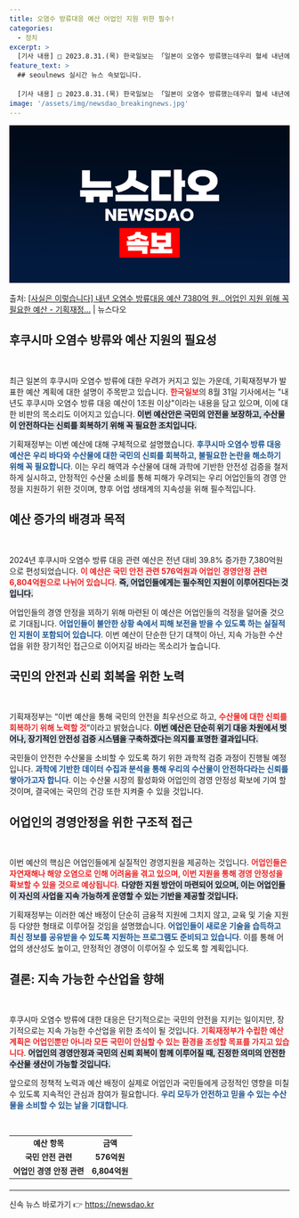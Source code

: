 ```yaml
---
title: 오염수 방류대응 예산 어업인 지원 위한 필수!
categories:
  - 정치
excerpt: >
  [기사 내용] □ 2023.8.31.(목) 한국일보는 「일본이 오염수 방류했는데우리 혈세 내년에만 1조 투입…
feature_text: >
  ## seoulnews 실시간 뉴스 속보입니다.

  [기사 내용] □ 2023.8.31.(목) 한국일보는 「일본이 오염수 방류했는데우리 혈세 내년에만 1조 투입…
image: '/assets/img/newsdao_breakingnews.jpg'
---
```


![뉴스다오 속보](/assets/img/newsdao_breakingnews.jpg)

<p>출처: <a href="https://newsdao.kr/1764" rel="dofollow">[사실은 이렇습니다] 내년 오염수 방류대응 예산 7380억 원…어업인 지원 위해 꼭 필요한 예산 - 기획재정…</a> | 뉴스다오</p>

<h2 data-ke-size="size26">후쿠시마 오염수 방류와 예산 지원의 필요성</h2>

<p data-ke-size="size16">&nbsp;</p>

최근 일본의 후쿠시마 오염수 방류에 대한 우려가 커지고 있는 가운데, 기획재정부가 발표한 예산 계획에 대한 설명이 주목받고 있습니다. <b><span style="color: #ee2323;">한국일보</span></b>의 8월 31일 기사에서는 "내년도 후쿠시마 오염수 방류 대응 예산이 1조원 이상"이라는 내용을 담고 있으며, 이에 대한 비판의 목소리도 이어지고 있습니다. <b><span style="background-color: #21538527;">이번 예산안은 국민의 안전을 보장하고, 수산물이 안전하다는 신뢰를 회복하기 위해 꼭 필요한 조치입니다.</span></b> 

기획재정부는 이번 예산에 대해 구체적으로 설명했습니다. <b><span style="color: #1a5490;">후쿠시마 오염수 방류 대응 예산은 우리 바다와 수산물에 대한 국민의 신뢰를 회복하고, 불필요한 논란을 해소하기 위해 꼭 필요합니다</span></b>. 이는 우리 해역과 수산물에 대해 과학에 기반한 안전성 검증을 철저하게 실시하고, 안정적인 수산물 소비를 통해 피해가 우려되는 우리 어업인들의 경영 안정을 지원하기 위한 것이며, 향후 어업 생태계의 지속성을 위해 필수적입니다.

<h2 data-ke-size="size26">예산 증가의 배경과 목적</h2>

<p data-ke-size="size16">&nbsp;</p>

2024년 후쿠시마 오염수 방류 대응 관련 예산은 전년 대비 39.8% 증가한 7,380억원으로 편성되었습니다. <b><span style="color: #ee2323;">이 예산은 국민 안전 관련 576억원과 어업인 경영안정 관련 6,804억원으로 나뉘어 있습니다</span></b>. <b><span style="background-color: #21538527;">즉, 어업인들에게는 필수적인 지원이 이루어진다는 것입니다.</span></b> 

어업인들의 경영 안정을 꾀하기 위해 마련된 이 예산은 어업인들의 걱정을 덜어줄 것으로 기대됩니다. <b><span style="color: #1a5490;">어업인들이 불안한 상황 속에서 피해 보전을 받을 수 있도록 하는 실질적인 지원이 포함되어 있습니다</span></b>. 이번 예산이 단순한 단기 대책이 아닌, 지속 가능한 수산업을 위한 장기적인 접근으로 이어지길 바라는 목소리가 높습니다.

<h2 data-ke-size="size26">국민의 안전과 신뢰 회복을 위한 노력</h2>

<p data-ke-size="size16">&nbsp;</p>

기획재정부는 “이번 예산을 통해 국민의 안전을 최우선으로 하고, <b><span style="color: #ee2323;">수산물에 대한 신뢰를 회복하기 위해 노력할 것</span></b>”이라고 밝혔습니다. <b><span style="background-color: #21538527;">이번 예산은 단순히 위기 대응 차원에서 벗어나, 장기적인 안전성 검증 시스템을 구축하겠다는 의지를 표명한 결과입니다.</span></b> 

국민들이 안전한 수산물을 소비할 수 있도록 하기 위한 과학적 검증 과정이 진행될 예정입니다. <b><span style="color: #1a5490;">과학에 기반한 데이터 수집과 분석을 통해 우리의 수산물이 안전하다라는 신뢰를 쌓아가고자 합니다</span></b>. 이는 수산물 시장의 활성화와 어업인의 경영 안정성 확보에 기여 할 것이며, 결국에는 국민의 건강 또한 지켜줄 수 있을 것입니다.

<h2 data-ke-size="size26">어업인의 경영안정을 위한 구조적 접근</h2>

<p data-ke-size="size16">&nbsp;</p>

이번 예산의 핵심은 어업인들에게 실질적인 경영지원을 제공하는 것입니다. <b><span style="color: #ee2323;">어업인들은 자연재해나 해양 오염으로 인해 어려움을 겪고 있으며, 이번 지원을 통해 경영 안정성을 확보할 수 있을 것으로 예상됩니다</span></b>. <b><span style="background-color: #21538527;">다양한 지원 방안이 마련되어 있으며, 이는 어업인들이 자신의 사업을 지속 가능하게 운영할 수 있는 기반을 제공할 것입니다.</span></b> 

기획재정부는 이러한 예산 배정이 단순히 금융적 지원에 그치지 않고, 교육 및 기술 지원 등 다양한 형태로 이루어질 것임을 설명했습니다. <b><span style="color: #1a5490;">어업인들이 새로운 기술을 습득하고 최신 정보를 공유받을 수 있도록 지원하는 프로그램도 준비되고 있습니다</span></b>. 이를 통해 어업의 생산성도 높이고, 안정적인 경영이 이루어질 수 있도록 할 계획입니다.

<h2 data-ke-size="size26">결론: 지속 가능한 수산업을 향해</h2>

<p data-ke-size="size16">&nbsp;</p>

후쿠시마 오염수 방류에 대한 대응은 단기적으로는 국민의 안전을 지키는 일이지만, 장기적으로는 지속 가능한 수산업을 위한 초석이 될 것입니다. <b><span style="color: #ee2323;">기획재정부가 수립한 예산 계획은 어업인뿐만 아니라 모든 국민이 안심할 수 있는 환경을 조성할 목표를 가지고 있습니다</span></b>. <b><span style="background-color: #21538527;">어업인의 경영안정과 국민의 신뢰 회복이 함께 이루어질 때, 진정한 의미의 안전한 수산물 생산이 가능할 것입니다.</span></b> 

앞으로의 정책적 노력과 예산 배정이 실제로 어업인과 국민들에게 긍정적인 영향을 미칠 수 있도록 지속적인 관심과 참여가 필요합니다. <b><span style="color: #1a5490;">우리 모두가 안전하고 믿을 수 있는 수산물을 소비할 수 있는 날을 기대합니다</span></b>.

<p data-ke-size="size16">&nbsp;</p>

<table style="width:100%; border-collapse:collapse; margin-bottom:20px;">
<tr>
<td style="text-align: center; height: 17px;"><b>예산 항목</b></td>
<td style="text-align: center; height: 17px;"><b>금액</b></td>
</tr>
<tr>
<td style="text-align: center; height: 17px;"><b>국민 안전 관련</b></td>
<td style="text-align: center; height: 17px;"><b>576억원</b></td>
</tr>
<tr>
<td style="text-align: center; height: 17px;"><b>어업인 경영 안정 관련</b></td>
<td style="text-align: center; height: 17px;"><b>6,804억원</b></td>
</tr>
</table>

<hr/> 

신속 뉴스 바로가기 👉 <a href="https://newsdao.kr" rel="dofollow">https://newsdao.kr</a>


